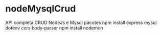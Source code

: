 # nodeMysqlCrud
API completa CRUD NodeJs e Mysql
pacotes
npm install express mysql dotenv cors body-parser
npm install nodemon
